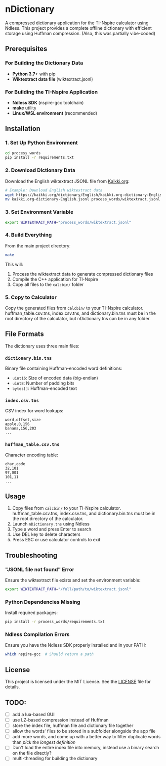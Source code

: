 # nDictionary

A compressed dictionary application for the TI-Nspire calculator using Ndless. This project provides a complete offline dictionary with efficient storage using Huffman compression.
(Also, this was partially vibe-coded)


## Prerequisites

### For Building the Dictionary Data
- **Python 3.7+** with pip
- **Wiktextract data file** (wiktextract.jsonl)

### For Building the TI-Nspire Application
- **Ndless SDK** (nspire-gcc toolchain)
- **make** utility
- **Linux/WSL environment** (recommended)

## Installation

### 1. Set Up Python Environment

```bash
cd process_words
pip install -r requirements.txt
```

### 2. Download Dictionary Data

Download the English wiktextract JSONL file from [Kaikki.org](https://kaikki.org/dictionary/rawdata.html):

```bash
# Example: Download English wiktextract data
wget https://kaikki.org/dictionary/English/kaikki.org-dictionary-English.jsonl
mv kaikki.org-dictionary-English.jsonl process_words/wiktextract.jsonl
```

### 3. Set Environment Variable

```bash
export WIKTEXTRACT_PATH="process_words/wiktextract.jsonl"
```

### 4. Build Everything

From the main project directory:

```bash
make
```


This will:
1. Process the wiktextract data to generate compressed dictionary files
2. Compile the C++ application for TI-Nspire
3. Copy all files to the `calcbin/` folder


### 5. Copy to Calculator
Copy the generated files from `calcbin/` to your TI-Nspire calculator. 
huffman_table.csv.tns, index.csv.tns, and dictionary.bin.tns must be in the root directory of the calculator, but nDictionary.tns can be in any folder.

## File Formats

The dictionary uses three main files:

### `dictionary.bin.tns`
Binary file containing Huffman-encoded word definitions:
- `uint16`: Size of encoded data (big-endian)
- `uint8`: Number of padding bits
- `bytes[]`: Huffman-encoded text

### `index.csv.tns`
CSV index for word lookups:
```csv
word,offset,size
apple,0,156
banana,156,203
...
```

### `huffman_table.csv.tns`
Character encoding table:
```csv
char,code
32,101
97,001
101,11
...
```

## Usage

1. Copy files from `calcbin/` to your TI-Nspire calculator. huffman_table.csv.tns, index.csv.tns, and dictionary.bin.tns must be in the root directory of the calculator.
2. Launch `nDictionary.tns` using Ndless
3. Type a word and press Enter to search
4. Use DEL key to delete characters
5. Press ESC or use calculator controls to exit

## Troubleshooting

### "JSONL file not found" Error
Ensure the wiktextract file exists and set the environment variable:
```bash
export WIKTEXTRACT_PATH="/full/path/to/wiktextract.jsonl"
```

### Python Dependencies Missing
Install required packages:
```bash
pip install -r process_words/requirements.txt
```

### Ndless Compilation Errors
Ensure you have the Ndless SDK properly installed and in your PATH:
```bash
which nspire-gcc  # Should return a path
```

## License

This project is licensed under the MIT License. See the [LICENSE](LICENSE) file for details.

## TODO:
- [ ] add a lua-based GUI
- [ ] use LZ-based compression instead of Huffman
- [ ] store the index file, huffman file and dictionary file together
- [ ] allow the words' files to be stored in a subfolder alongside the app file
- [ ] add more words, and come up with a better way to filter duplicate words than *pick the longest definition*
- [ ] Don't load the entire index file into memory, instead use a binary search on the file directly? 
- [ ] multi-threading for building the dictionary

